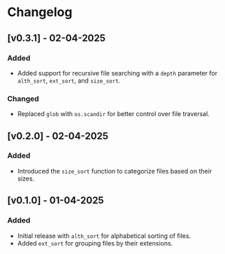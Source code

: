 # Changelog

## [v0.3.1] - 02-04-2025
### Added
- Added support for recursive file searching with a `depth` parameter for `alth_sort`, `ext_sort`, and `size_sort`.

### Changed
- Replaced `glob` with `os.scandir` for better control over file traversal.

## [v0.2.0] - 02-04-2025
### Added
- Introduced the `size_sort` function to categorize files based on their sizes.

## [v0.1.0] - 01-04-2025
### Added
- Initial release with `alth_sort` for alphabetical sorting of files.
- Added `ext_sort` for grouping files by their extensions.